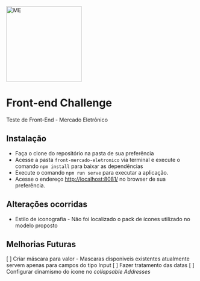 <img src="me.svg" width="200" alt="ME">

# Front-end Challenge

Teste de Front-End - Mercado Eletrônico

## Instalação

* Faça o clone do repositório na pasta de sua preferência
* Acesse a pasta ```front-mercado-eletronico``` via terminal e execute o comando ```npm install``` para baixar as dependências
* Execute o comando ```npm run serve``` para executar a aplicação.
* Acesse o endereço [http://localhost:8081/](http://localhost:8081/) no browser de sua preferência.

## Alterações ocorridas

* Estilo de iconografia - Não foi localizado o pack de ícones utilizado no modelo proposto

## Melhorias Futuras

[ ] Criar máscara para valor - Mascaras disponiveis existentes atualmente servem apenas para campos do tipo Input
[ ] Fazer tratamento das datas
[ ] Configurar dinamismo do ícone no *collapsable* *Addresses*
